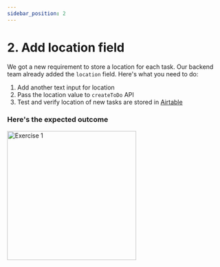 ```yaml
---
sidebar_position: 2
---
```


# 2. Add location field

We got a new requirement to store a location for each task. Our backend team already added the `location` field. Here's what you need to do:

1. Add another text input for location
2. Pass the location value to `createToDo` API
3. Test and verify location of new tasks are stored in [Airtable](https://airtable.com/shrYy4pqloELiJNOm)

### Here's the expected outcome

<img src="/img/exercise_2.jpg" alt="Exercise 1" width="300"/>